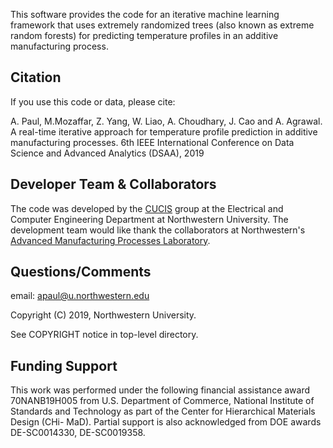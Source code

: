 This software provides the code for an iterative machine learning framework that uses extremely randomized trees (also known as extreme random forests) for predicting temperature profiles in an additive manufacturing process. 


## Citation

If you use this code or data, please cite:

A. Paul, M.Mozaffar, Z. Yang, W. Liao, A. Choudhary, J. Cao and A. Agrawal. A real-time iterative approach for temperature profile prediction in additive manufacturing processes. 6th IEEE International Conference on Data Science and Advanced Analytics (DSAA), 2019


## Developer Team & Collaborators 

The code was developed by the <a href="http://cucis.ece.northwestern.edu/">CUCIS</a> group at the Electrical and Computer Engineering Department at Northwestern University. The development team would like thank the collaborators at Northwestern's <a href="http://ampl.mech.northwestern.edu/">Advanced Manufacturing Processes Laboratory</a>. 



## Questions/Comments

email: apaul@u.northwestern.edu

Copyright (C) 2019, Northwestern University.

See COPYRIGHT notice in top-level directory.

## Funding Support


This work was performed under the following financial assistance award 70NANB19H005 from U.S. Department of Commerce, National Institute of Standards and Technology as part of the Center for Hierarchical Materials Design (CHi- MaD). Partial support is also acknowledged from DOE awards DE-SC0014330, DE-SC0019358.
